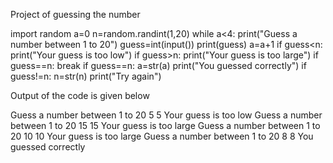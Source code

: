
Project of guessing the number

import random
a=0
n=random.randint(1,20)
while a<4:
   print("Guess a number between 1 to 20")
   guess=int(input())
   print(guess)
   a=a+1
   if guess<n:
     print("Your guess is too low")
   if guess>n:
     print("Your guess is too large")
   if guess==n:
     break
if guess==n:
    a=str(a)
    print("You guessed correctly")
if guess!=n:
    n=str(n)
    print("Try again")
    
    
Output of the code is given below
    
Guess a number between 1 to 20
5
5
Your guess is too low
Guess a number between 1 to 20
15
15
Your guess is too large
Guess a number between 1 to 20
10
10
Your guess is too large
Guess a number between 1 to 20
8
8
You guessed correctly










